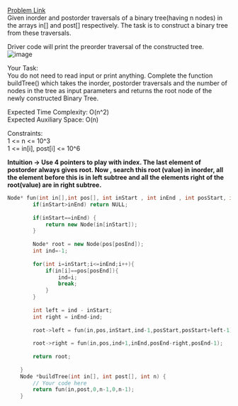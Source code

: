 [Problem Link](https://www.geeksforgeeks.org/problems/tree-from-postorder-and-inorder/1)<br>
Given inorder and postorder traversals of a binary tree(having n nodes) in the arrays in[] and post[] respectively. The task is to construct a binary tree from these traversals.<br>

Driver code will print the preorder traversal of the constructed tree.<br>
![image](https://github.com/akscpp/GeeksforGeeks_POTD/assets/129672950/939f0747-0286-4c88-b211-61d217afd94a)




Your Task:<br>
You do not need to read input or print anything. Complete the function buildTree() which takes the inorder, postorder traversals and the number of nodes in the tree as input parameters and returns the root node of the newly constructed Binary Tree.<br>

Expected Time Complexity: O(n^2)<br>
Expected Auxiliary Space: O(n)<br>

Constraints:<br>
1 <= n <= 10^3<br>
1 <= in[i], post[i] <= 10^6<br>

__Intuition -> Use 4 pointers to play with index. The last element of postorder always gives root. Now , search this root (value) in inorder, all the element before this is in left subtree and all the elements right of the root(value) are in right subtree.__

```C++
Node* fun(int in[],int pos[], int inStart , int inEnd , int posStart, int posEnd){
        if(inStart>inEnd) return NULL;
        
        if(inStart==inEnd) {
            return new Node(in[inStart]);
        }
        
        Node* root = new Node(pos[posEnd]);
        int ind=-1;
        
        for(int i=inStart;i<=inEnd;i++){
            if(in[i]==pos[posEnd]){
                ind=i;
                break;
            }
        }
        
        int left = ind - inStart;
        int right = inEnd-ind;
        
        root->left = fun(in,pos,inStart,ind-1,posStart,posStart+left-1);
        
        root->right = fun(in,pos,ind+1,inEnd,posEnd-right,posEnd-1);
        
        return root;
        
    }
    Node *buildTree(int in[], int post[], int n) {
        // Your code here
        return fun(in,post,0,n-1,0,n-1);
    }
```

